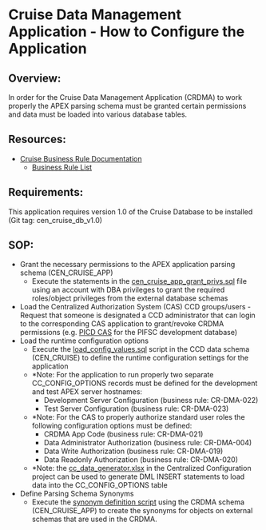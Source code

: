 # Cruise Data Management Application - How to Configure the Application

## Overview:
In order for the Cruise Data Management Application (CRDMA) to work properly the APEX parsing schema must be granted certain permissions and data must be loaded into various database tables.

## Resources:
-   [Cruise Business Rule Documentation](../../docs/Centralized%20Cruise%20Database%20-%20Business%20Rule%20Documentation.md)
    -   [Business Rule List](../../docs/Centralized%20Cruise%20Database%20-%20Business%20Rule%20List.xlsx)

## Requirements:
This application requires version 1.0 of the Cruise Database to be installed (Git tag: cen_cruise_db_v1.0)

## SOP:
-   Grant the necessary permissions to the APEX application parsing schema (CEN_CRUISE_APP)
    -   Execute the statements in the [cen_cruise_app_grant_privs.sql](../SQL/cen_cruise_app_grant_privs.sql) file using an account with DBA privileges to grant the required roles/object privileges from the external database schemas
-   Load the Centralized Authorization System (CAS) CCD groups/users
		-   Request that someone is designated a CCD administrator that can login to the corresponding CAS application to grant/revoke CRDMA permissions (e.g. [PICD CAS](https://picmidd.nmfs.local/picd/f?p=CAS) for the PIFSC development database)
-   Load the runtime configuration options
    -   Execute the [load_config_values.sql](../../SQL/queries/load_config_values.sql) script in the CCD data schema (CEN_CRUISE) to define the runtime configuration settings for the application
    -   \*Note: For the application to run properly two separate CC_CONFIG_OPTIONS records must be defined for the development and test APEX server hostnames:
        -    Development Server Configuration (business rule: CR-DMA-022)
        -    Test Server Configuration (business rule: CR-DMA-023)
    -   \*Note: For the CAS to properly authorize standard user roles the following configuration options must be defined:
        -   CRDMA App Code (business rule: CR-DMA-021)
        -   Data Administrator Authorization (business rule: CR-DMA-004)
        -   Data Write Authorization (business rule: CR-DMA-019)
        -   Data Readonly Authorization (business rule: CR-DMA-020)
    -   \*Note: the [cc_data_generator.xlsx](https://picgitlab.nmfs.local/centralized-data-tools/centralized-configuration/-/blob/master/docs/cc_data_generator.xlsx) in the Centralized Configuration project can be used to generate DML INSERT statements to load data into the CC_CONFIG_OPTIONS table
-   Define Parsing Schema Synonyms
    -   Execute the [synonym definition script](../SQL/create_CRDMA_synonyms.sql) using the CRDMA schema (CEN_CRUISE_APP) to create the synonyms for objects on external schemas that are used in the CRDMA.
